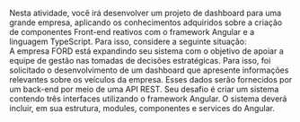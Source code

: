 Nesta atividade, você irá desenvolver um projeto de dashboard para uma grande empresa, aplicando os 
conhecimentos adquiridos sobre a criação de componentes Front-end reativos com o framework Angular e a 
linguagem TypeScript. Para isso, considere a seguinte situação:   
A empresa FORD está expandindo seu sistema com o objetivo de apoiar a equipe de gestão nas tomadas de decisões 
estratégicas. Para isso, foi solicitado o desenvolvimento de um dashboard que apresente informações relevantes 
sobre os veículos da empresa. Esses dados serão fornecidos por um back-end por meio de uma API REST. 
Seu desafio é criar um sistema contendo três interfaces utilizando o framework Angular. O sistema deverá incluir, em 
sua estrutura, modules, componentes e services do Angular.

